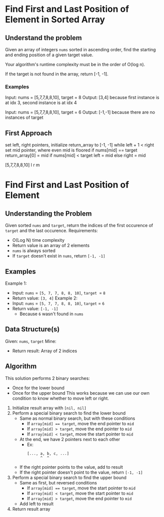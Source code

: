 # Find First and Last Position of Element in Sorted Array

## Understand the problem
Given an array of integers `nums` sorted in ascending order, find the starting and ending position of a given target value.

Your algorithm's runtime complexity must be in the order of O(log n).

If the target is not found in the array, return [-1, -1].

### Examples

Input: nums = [5,7,7,8,8,10], target = 8
Output: [3,4]
because first instance is at idx 3, second instance is at idx 4

Input: nums = [5,7,7,8,8,10], target = 6
Output: [-1,-1]
because there are no instances of target

## First Approach
set left, right pointers, initialize return_array to [-1, -1]
while left + 1 < right
  set mid pointer, where even mid is floored
  if nums[mid] == target
    return_array[0] = mid
  if nums[mid] < target
    left = mid
  else
    right = mid


[5,7,7,8,8,10]
     l
            r
       m

# Find First and Last Position of Element #
## Understanding the Problem ##
Given sorted `nums` and `target`, return the indices of the first occurence of
`target` and the last occurence.
Requirements:
- O(Log N) time complexity
- Return value is an array of 2 elements
- `nums` is always sorted
- If `target` doesn't exist in `nums`, return `[-1, -1]`
## Examples ##
Example 1:
- Input: `nums` = `[5, 7, 7, 8, 8, 10]`, `target `= `8`
- Return value: `[3, 4]`
Example 2:
- Input: `nums` = `[5, 7, 7, 8, 8, 10]`, `target` = `6`
- Return value: `[-1, -1]`
  - Because `6` wasn't found in `nums`
## Data Structure(s) ##
Given: `nums`, `target`
Mine:
- Return result: Array of 2 indices
## Algorithm ##
This solution performs 2 binary searches:
- Once for the lower bound
- Once for the upper bound
This works because we can use our own condition to know whether to move left
or right.
1. Initialize result array with `[nil, nil]`
2. Perform a special binary search to find the lower bound
   - Same as normal binary search, but with these conditions
     - If `array[mid] == target`, move the end pointer to `mid`
     - If `array[mid] > target`, move the end pointer to `mid`
     - If `array[mid] < target`, move the start pointer to `mid`
   - At the end, we have 2 pointers next to each other
     - Ex:
       ```
       [..., a, b, c, ...]
             ^  ^
       ```
   - If the right pointer points to the value, add to result
   - If the right pointer doesn't point to the value, return `[-1, -1]`
3. Perform a special binary search to find the upper bound
   - Same as first, but reversed conditions
     - If `array[mid] == target`, move the start pointer to `mid`
     - If `array[mid] < target`, move the start pointer to `mid`
     - If `array[mid] > target`, move the end pointer to `mid`
   - Add left to result
4. Return result array
